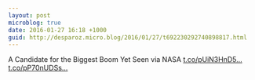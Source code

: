 ```yaml
---
layout: post
microblog: true
date: 2016-01-27 16:18 +1000
guid: http://desparoz.micro.blog/2016/01/27/t692230292740898817.html
---
```

A Candidate for the Biggest Boom Yet Seen   via NASA [t.co/pUiN3HnD5...](https://t.co/pUiN3HnD5B) [t.co/pP70nUDSs...](https://t.co/pP70nUDSsl)
